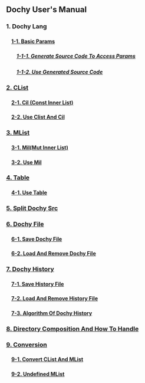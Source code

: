 ## Dochy User's Manual

### 1. Dochy Lang

#### 　[1-1. Basic Params](root.md)

##### 　　[1-1-1. Generate Source Code To Access Params](dochy_params_generate.md)

##### 　　[1-1-2. Use Generated Source Code](params_test.md)

### [2. CList](root.md)

#### 　[2-1. Cil (Const Inner List)](root.md)

#### 　[2-2. Use Clist And Cil](use_cil.md)

### [3. MList](root.md)

#### 　[3-1. Mil(Mut Inner List)](root.md)

#### 　[3-2. Use Mil](use_mil.md)

### [4. Table](root.md)

#### 　[4-1. Use Table](use_table.md)

### [5. Split Dochy Src](split_src.md)

### [6. Dochy File](save_dochy_files.md)

#### 　[6-1. Save Dochy File](save_dochy_file_test.md)

#### 　[6-2. Load And Remove Dochy File](load_dochy_file.md)

### [7. Dochy History](whats_dochy_history.md)

#### 　[7-1. Save History File](save_history_file_test.md)

#### 　[7-2. Load And Remove History File](load_history_file_test.md)

#### 　[7-3. Algorithm Of Dochy History](algorithm_of_history.md)

### [8. Directory Composition And How To Handle](directory_composition_and_how_to_handle.md)

### [9. Conversion](conversion.md)

#### 　[9-1. Convert CList And MList](clist_and_mlist.md)

#### 　[9-2. Undefined MList](separate_undefined_list.md)

